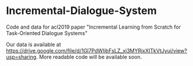 # Incremental-Dialogue-System
Code and data for acl2019 paper "Incremental Learning from Scratch for Task-Oriented Dialogue Systems"

Our data is available at https://drive.google.com/file/d/1Gl7PdWIjbFsLZ_xi3MYRjxXITkVtJyuj/view?usp=sharing.
More readable code will be available soon.
